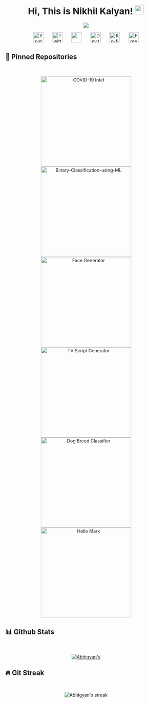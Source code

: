 <h1 align="center">
  Hi, This is Nikhil Kalyan!
  <img src="https://media.giphy.com/media/hvRJCLFzcasrR4ia7z/giphy.gif" width="28">
</h1>

<!-- Typing SVG by DenverCoder1 - https://github.com/DenverCoder1/readme-typing-svg -->
<p align="center">
  <a href="https://github.com/DenverCoder1/readme-typing-svg"><img src="https://readme-typing-svg.herokuapp.com/?lines=Machine+Learning+Engineer;Full+Stack+Developer&color=F85D7F&center=true&width=400&height=50"></a>
</p>

<!-- Social icons section -->
<p align="center">
  <a href="https://www.youtube.com/c/DevProTips"><img width="32px" alt="Youtube" title="Youtube" src="https://i.imgur.com/qiXu7b2.png"/></a>
  &#8287;&#8287;&#8287;&#8287;&#8287;
  <a href="https://twitter.com/DenverCoder1"><img width="32px" alt="Twitter" title="Twitter" src="https://i.imgur.com/OXZM1L6.png"/></a>
  &#8287;&#8287;&#8287;&#8287;&#8287;
  <a href="https://discord.gg/fPrdqh3Zfu" alt="Dev Pro Tips Discussion & Support Server"><img width="32px" src="https://i.imgur.com/OViZO8J.png"/></a>
  &#8287;&#8287;&#8287;&#8287;&#8287;
  <a href="https://dev.to/denvercoder1"><img width="32px" alt="Dev.to" title="DenverCoder1 Dev.to" src="https://i.imgur.com/mVm29vK.png"></a>
  &#8287;&#8287;&#8287;&#8287;&#8287;
  <a href="https://ko-fi.com/jlawrence"><img width="32px" alt="Ko-fi" title="Buy me a coffee" src="https://i.imgur.com/PpLeD3K.png"/></a>
  &#8287;&#8287;&#8287;&#8287;&#8287;
  <a href="http://eyl327.mywebcommunity.org/promos/"><img width="32px" alt="Free Stuff" title="Free gifts for you" src="https://i.imgur.com/0uVwkoZ.png"/></a>
</p>


## 📘 Pinned Repositories
<br>
<p align="center">
  <a href="https://github.com/abhigyan2311/COVID-19-Intel"><img width="282" src="https://denvercoder1-github-readme-stats.vercel.app/api/pin/?username=abhigyan2311&repo=COVID-19-Intel&theme=react&bg_color=1F222E&title_color=F85D7F&icon_color=F8D866&hide_border=true&show_icons=true" alt="COVID-19 Intel"></a>
  <a href="https://github.com/abhigyan2311/Binary-Classification-using-ML"><img width="282" src="https://denvercoder1-github-readme-stats.vercel.app/api/pin/?username=abhigyan2311&repo=Binary-Classification-using-ML&theme=react&bg_color=1F222E&title_color=F85D7F&icon_color=F8D866&hide_border=true&show_icons=true" alt="Binary-Classification-using-ML"></a>
  <a href="https://github.com/abhigyan2311/face-generator"><img width="282" src="https://denvercoder1-github-readme-stats.vercel.app/api/pin/?username=abhigyan2311&repo=face-generator&theme=react&bg_color=1F222E&title_color=F85D7F&icon_color=F8D866&hide_border=true&show_icons=true" alt="Face Generator"></a>
  <a href="https://github.com/abhigyan2311/tv-script-generator"><img width="282" src="https://denvercoder1-github-readme-stats.vercel.app/api/pin/?username=abhigyan2311&repo=tv-script-generator&theme=react&bg_color=1F222E&title_color=F85D7F&icon_color=F8D866&hide_border=true&show_icons=true" alt="TV Script Generator"></a>
  <a href="https://github.com/abhigyan2311/dog-breed-classifier"><img width="282" src="https://denvercoder1-github-readme-stats.vercel.app/api/pin/?username=abhigyan2311&repo=dog-breed-classifier&theme=react&bg_color=1F222E&title_color=F85D7F&icon_color=F8D866&hide_border=true&show_icons=true" alt="Dog Breed Classifier"></a>
  <a href="https://github.com/abhigyan2311/helloMark"><img width="282" src="https://denvercoder1-github-readme-stats.vercel.app/api/pin/?username=abhigyan2311&repo=helloMark&theme=react&bg_color=1F222E&title_color=F85D7F&icon_color=F8D866&hide_border=true&show_icons=true" alt="Hello Mark"></a>
</p>

## 📊 Github Stats
<br>
<p align="center">
  <a href="https://github.com/anuraghazra/github-readme-stats">
    <img alt=Abhigyan's Github Stats" src="https://denvercoder1-github-readme-stats.vercel.app/api?username=abhigyan2311&show_icons=true&count_private=true&theme=react&hide_border=true&bg_color=1F222E&title_color=F85D7F&icon_color=F8D866" />
  </a>
</p>

## 🔥 Git Streak
<br>
<p align="center">
    <img title="🔥 Get streak stats for your profile at git.io/streak-stats" alt="Abhigyan's streak" src="https://github-readme-streak-stats.herokuapp.com/?user=abhigyan2311&theme=monokai-metallian&hide_border=true"/>
</p>


<!--
**starkworld/starkworld** is a ✨ _special_ ✨ repository because its `README.md` (this file) appears on your GitHub profile.

Here are some ideas to get you started:

- 🔭 I’m currently working on ...
- 🌱 I’m currently learning ...
- 👯 I’m looking to collaborate on ...
- 🤔 I’m looking for help with ...
- 💬 Ask me about ...
- 📫 How to reach me: ...
- 😄 Pronouns: ...
- ⚡ Fun fact: ...
-->










